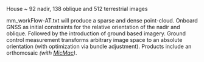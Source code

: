 House ~ 92 nadir, 138 oblique and 512 terrestrial images

mm_workFlow-AT.txt will produce a sparse and dense point-cloud. Onboard GNSS as initial constraints for the relative orientation of the nadir and oblique. Followed by the introduction of ground based imagery. Ground control measurement transforms arbitrary image space to an absolute orientation (with optimization via bundle adjustment). Products include an orthomosaic _(with [MicMac](https://github.com/micmacIGN/micmac))_.
